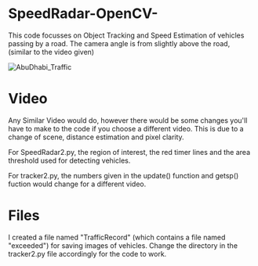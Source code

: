 # SpeedRadar-OpenCV-
This code focusses on Object Tracking and Speed Estimation of vehicles passing by a road. The camera angle is from slightly above the road, (similar to the video given)

![AbuDhabi_Traffic](https://user-images.githubusercontent.com/72432304/120893909-ad17b100-c626-11eb-92ad-4d1ff314265b.JPG)


# Video
Any Similar Video would do, however there would be some changes you'll have to make to the code if you choose a different video. This is due to a change of scene, distance estimation and pixel clarity. 

For SpeedRadar2.py, the region of interest, the red timer lines and the area threshold used for detecting vehicles.

For tracker2.py, the numbers given in the update() function and getsp() fuction would change for a different video.


# Files
I created a file named "TrafficRecord" (which contains a file named "exceeded") for saving images of vehicles. Change the directory in the tracker2.py file accordingly for the code to work.
